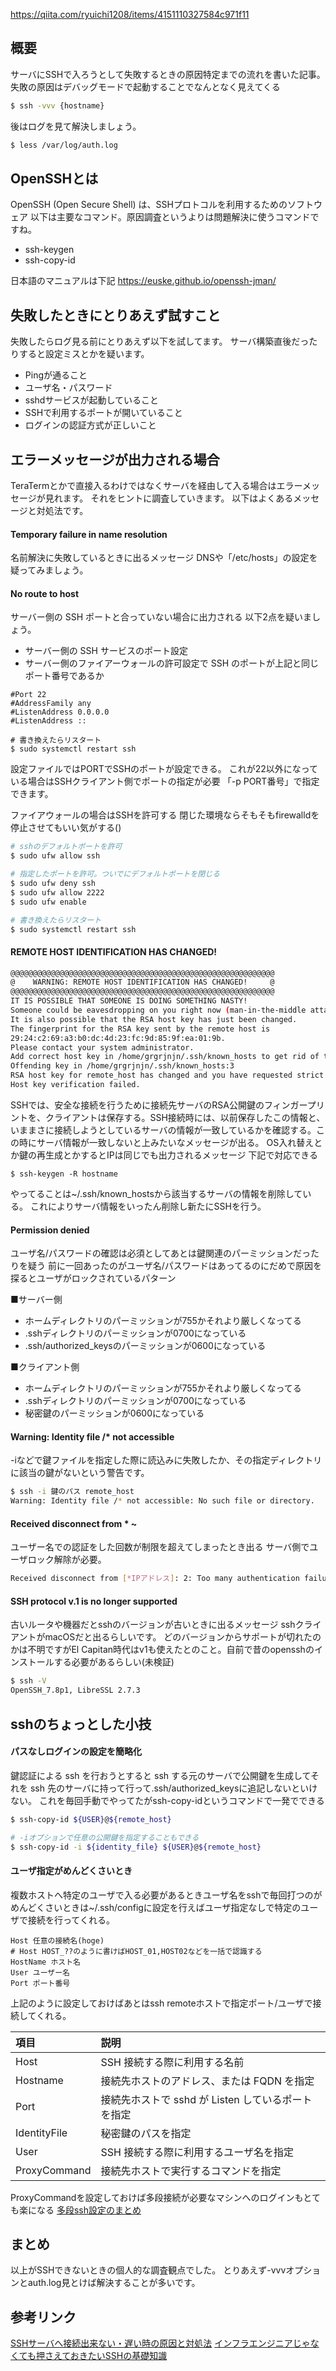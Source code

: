 https://qiita.com/ryuichi1208/items/4151110327584c971f11

## 概要

サーバにSSHで入ろうとして失敗するときの原因特定までの流れを書いた記事。
失敗の原因はデバッグモードで起動することでなんとなく見えてくる

``` bash
$ ssh -vvv {hostname}
```

後はログを見て解決しましょう。

``` bash
$ less /var/log/auth.log
```

## OpenSSHとは

OpenSSH (Open Secure Shell) は、SSHプロトコルを利用するためのソフトウェア
以下は主要なコマンド。原因調査というよりは問題解決に使うコマンドですね。

* ssh-keygen
* ssh-copy-id

日本語のマニュアルは下記
https://euske.github.io/openssh-jman/

## 失敗したときにとりあえず試すこと

失敗したらログ見る前にとりあえず以下を試してます。
サーバ構築直後だったりすると設定ミスとかを疑います。

* Pingが通ること
* ユーザ名・パスワード
* sshdサービスが起動していること
* SSHで利用するポートが開いていること
* ログインの認証方式が正しいこと

## エラーメッセージが出力される場合

TeraTermとかで直接入るわけではなくサーバを経由して入る場合はエラーメッセージが見れます。
それをヒントに調査していきます。
以下はよくあるメッセージと対処法です。

#### Temporary failure in name resolution

名前解決に失敗しているときに出るメッセージ
DNSや「/etc/hosts」の設定を疑ってみましょう。

#### No route to host

サーバー側の SSH ポートと合っていない場合に出力される
以下2点を疑いましょう。

* サーバー側の SSH サービスのポート設定
* サーバー側のファイアーウォールの許可設定で SSH のポートが上記と同じポート番号であるか

``` /etc/ssh/sshd_config
#Port 22 
#AddressFamily any
#ListenAddress 0.0.0.0
#ListenAddress ::

# 書き換えたらリスタート
$ sudo systemctl restart ssh
```

設定ファイルではPORTでSSHのポートが設定できる。
これが22以外になっている場合はSSHクライアント側でポートの指定が必要
「-p PORT番号」で指定できます。

ファイアウォールの場合はSSHを許可する
閉じた環境ならそもそもfirewalldを停止させてもいい気がする()

``` bash
# sshのデフォルトポートを許可
$ sudo ufw allow ssh

# 指定したポートを許可。ついでにデフォルトポートを閉じる
$ sudo ufw deny ssh
$ sudo ufw allow 2222
$ sudo ufw enable

# 書き換えたらリスタート
$ sudo systemctl restart ssh
```

#### REMOTE HOST IDENTIFICATION HAS CHANGED!

``` bash
@@@@@@@@@@@@@@@@@@@@@@@@@@@@@@@@@@@@@@@@@@@@@@@@@@@@@@@@@@@
@    WARNING: REMOTE HOST IDENTIFICATION HAS CHANGED!     @
@@@@@@@@@@@@@@@@@@@@@@@@@@@@@@@@@@@@@@@@@@@@@@@@@@@@@@@@@@@
IT IS POSSIBLE THAT SOMEONE IS DOING SOMETHING NASTY!
Someone could be eavesdropping on you right now (man-in-the-middle attack)!
It is also possible that the RSA host key has just been changed.
The fingerprint for the RSA key sent by the remote host is
29:24:c2:69:a3:b0:dc:4d:23:fc:9d:85:9f:ea:01:9b.
Please contact your system administrator.
Add correct host key in /home/grgrjnjn/.ssh/known_hosts to get rid of this message.
Offending key in /home/grgrjnjn/.ssh/known_hosts:3
RSA host key for remote_host has changed and you have requested strict checking.
Host key verification failed.
```

SSHでは、安全な接続を行うために接続先サーバのRSA公開鍵のフィンガープリントを、クライアントは保存する。SSH接続時には、以前保存したこの情報と、いままさに接続しようとしているサーバの情報が一致しているかを確認する。この時にサーバ情報が一致しないと上みたいなメッセージが出る。
OS入れ替えとか鍵の再生成とかするとIPは同じでも出力されるメッセージ
下記で対応できる

```
$ ssh-keygen -R hostname
```

やってることは~/.ssh/known_hostsから該当するサーバの情報を削除している。
これによりサーバ情報をいったん削除し新たにSSHを行う。

#### Permission denied

ユーザ名/パスワードの確認は必須としてあとは鍵関連のパーミッションだったりを疑う
前に一回あったのがユーザ名/パスワードはあってるのにだめで原因を探るとユーザがロックされているパターン


■サーバー側

* ホームディレクトリのパーミッションが755かそれより厳しくなってる
* .sshディレクトリのパーミッションが0700になっている
* .ssh/authorized_keysのパーミッションが0600になっている

■クライアント側

* ホームディレクトリのパーミッションが755かそれより厳しくなってる
* .sshディレクトリのパーミッションが0700になっている
* 秘密鍵のパーミッションが0600になっている

#### Warning: Identity file /* not accessible

-iなどで鍵ファイルを指定した際に読込みに失敗したか、その指定ディレクトリに該当の鍵がないという警告です。

``` bash
$ ssh -i 鍵のパス remote_host
Warning: Identity file /* not accessible: No such file or directory.
```

#### Received disconnect from * ~

ユーザー名での認証をした回数が制限を超えてしまったとき出る
サーバ側でユーザロック解除が必要。

``` bash
Received disconnect from [*IPアドレス]: 2: Too many authentication failures for [*username]
```

#### SSH protocol v.1 is no longer supported

古いルータや機器だとsshのバージョンが古いときに出るメッセージ
sshクライアントがmacOSだと出るらしいです。
どのバージョンからサポートが切れたのかは不明ですがEl Capitan時代はv1も使えたとのこと。自前で昔のopensshのインストールする必要があるらしい(未検証)

``` bash
$ ssh -V
OpenSSH_7.8p1, LibreSSL 2.7.3
```

## sshのちょっとした小技

#### パスなしログインの設定を簡略化

鍵認証による ssh を行おうとすると ssh する元のサーバで公開鍵を生成してそれを ssh 先のサーバに持って行って.ssh/authorized_keysに追記しないといけない。
これを毎回手動でやってたがssh-copy-idというコマンドで一発でできる

``` bash
$ ssh-copy-id ${USER}@${remote_host}

# -iオプションで任意の公開鍵を指定することもできる
$ ssh-copy-id -i ${identity_file} ${USER}@${remote_host}
```

#### ユーザ指定がめんどくさいとき

複数ホストへ特定のユーザで入る必要があるときユーザ名をsshで毎回打つのがめんどくさいときは~/.ssh/configに設定を行えばユーザ指定なしで特定のユーザで接続を行ってくれる。

``` ~/.ssh/config
Host 任意の接続名(hoge)
# Host HOST_??のように書けばHOST_01,HOST02などを一括で認識する
HostName ホスト名
User ユーザー名
Port ポート番号
```

上記のように設定しておけばあとはssh remoteホストで指定ポート/ユーザで接続してくれる。

| 項目 | 説明 |
|:--|:--|
| Host | SSH 接続する際に利用する名前 |
| Hostname | 接続先ホストのアドレス、または FQDN を指定 |
| Port | 接続先ホストで sshd が Listen しているポートを指定 |
| IdentityFile | 秘密鍵のパスを指定 |
| User | SSH 接続する際に利用するユーザ名を指定 |
| ProxyCommand | 接続先ホストで実行するコマンドを指定 |

ProxyCommandを設定しておけば多段接続が必要なマシンへのログインもとても楽になる
[多段ssh設定のまとめ](https://rcmdnk.com/blog/2014/06/08/comptuer-linux-windows-putty/)

## まとめ

以上がSSHできないときの個人的な調査観点でした。
とりあえず-vvvオプションとauth.log見とけば解決することが多いです。

## 参考リンク

[SSHサーバへ接続出来ない・遅い時の原因と対処法](https://orebibou.com/2014/12/ssh%E3%82%B5%E3%83%BC%E3%83%90%E3%81%B8%E6%8E%A5%E7%B6%9A%E5%87%BA%E6%9D%A5%E3%81%AA%E3%81%84%E3%83%BB%E9%81%85%E3%81%84%E6%99%82%E3%81%AE%E5%8E%9F%E5%9B%A0%E3%81%A8%E5%AF%BE%E5%87%A6%E6%B3%95/)
[インフラエンジニアじゃなくても押さえておきたいSSHの基礎知識](https://qiita.com/tag1216/items/5d06bad7468f731f590e)

